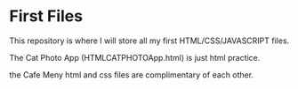 # First Files

This repository is where I will store all my first HTML/CSS/JAVASCRIPT files.

The Cat Photo App (HTMLCATPHOTOApp.html) is just html practice.

the Cafe Meny html and css files are complimentary of each other.
